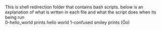 This is shell redirection folder that contains bash scripts. below is an explanation of what is wrtten in each file  and what the script does when its being run  
0-hello_world prints hello world
1-confused smiley prints (Ôo)
